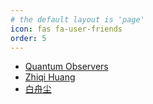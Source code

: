 ```yaml
---
# the default layout is 'page'
icon: fas fa-user-friends
order: 5
---
```


- [Quantum Observers](https://quantumobserveriastu.github.io)
- [Zhiqi Huang](http://zhiqihuang.top)
- [白舟尘](https://sirohune.site)